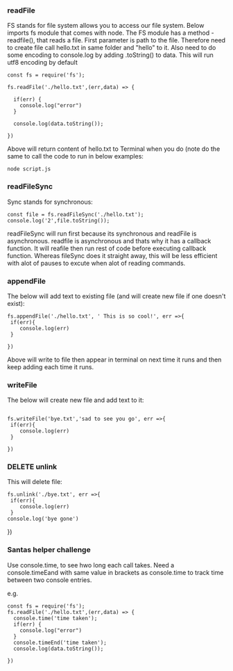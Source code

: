 
### readFile ###
FS stands for file system allows you to access our file system. Below imports fs module that comes with node. The FS module has a method -readfile(), that reads a file. First parameter is path to the file. Therefore need to create file call hello.txt in same folder and "hello" to it. Also need to do some encoding to console.log by adding .toString() to data. This will run utf8 encoding by default


```
const fs = require('fs');

fs.readFile('./hello.txt',(err,data) => {

  if(err) {
    console.log("error")
  }

  console.log(data.toString());
  
})

```

Above will return content of hello.txt to Terminal when you do (note do the same to call the code  to run in below examples: 

```
node script.js

```
### readFileSync ###
Sync stands for synchronous:

```
const file = fs.readFileSync('./hello.txt');
console.log('2',file.toString());
```

readFileSync will run first because its synchronous and readFile is asynchronous. readfile is asynchronous and thats why it has a callback function. It will reafile then run rest of code before executing callback function. Whereas fileSync does it straight away, this will be less efficient with alot of pauses to excute when alot of reading commands. 


### appendFile ###
The below will add text to existing file (and will create new file if one doesn't exist):

```
fs.appendFile('./hello.txt', ' This is so cool!', err =>{
 if(err){
 	console.log(err)
 }

})
```

Above will write to file then appear in terminal on next time it runs and then keep adding each time it runs. 

### writeFile ###

The below will create new file and add text to it: 

```

fs.writeFile('bye.txt','sad to see you go', err =>{
 if(err){
 	console.log(err)
 }

})
```
### DELETE unlink ###
This will delete file: 

```
fs.unlink('./bye.txt', err =>{
 if(err){
 	console.log(err)
 }
console.log('bye gone')
```

})

### Santas helper challenge ###

Use console.time, to see hwo long each call takes. Need a console.timeEand with same value in brackets as console.time to track time between two console entries.  

e.g. 

```
const fs = require('fs');
fs.readFile('./hello.txt',(err,data) => {
  console.time('time taken');
  if(err) {
    console.log("error")
  }
  console.timeEnd('time taken');
  console.log(data.toString());
  
})	

```
